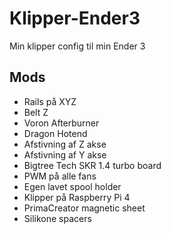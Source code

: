# Klipper-Ender3

Min klipper config til min Ender 3

## Mods

* Rails på XYZ
* Belt Z
* Voron Afterburner
* Dragon Hotend
* Afstivning af Z akse
* Afstivning af Y akse
* Bigtree Tech SKR 1.4 turbo board
* PWM på alle fans
* Egen lavet spool holder
* Klipper på Raspberry Pi 4
* PrimaCreator magnetic sheet
* Silikone spacers

